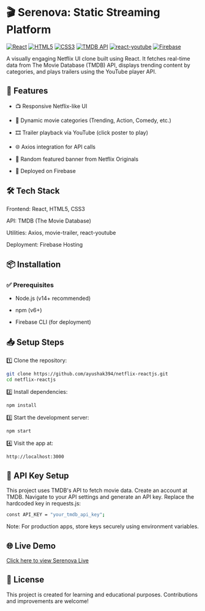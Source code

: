 # 🎬 Serenova: Static Streaming Platform

[![React](https://img.shields.io/badge/React-61DAFB?style=flat&logo=react&logoColor=white)](https://reactjs.org/)
[![HTML5](https://img.shields.io/badge/HTML5-E34F26?style=flat&logo=html5&logoColor=white)](https://developer.mozilla.org/en-US/docs/Web/HTML)
[![CSS3](https://img.shields.io/badge/CSS3-1572B6?style=flat&logo=css3&logoColor=white)](https://developer.mozilla.org/en-US/docs/Web/CSS)
[![TMDB API](https://img.shields.io/badge/TMDB-01B4E4?style=flat&logo=themoviedatabase&logoColor=white)](https://www.themoviedb.org/)
[![react-youtube](https://img.shields.io/badge/react--youtube-FF0000?style=flat&logo=youtube&logoColor=white)](https://www.npmjs.com/package/react-youtube)
[![Firebase](https://img.shields.io/badge/Firebase-FFCA28?style=flat&logo=firebase&logoColor=black)](https://firebase.google.com/)

A visually engaging Netflix UI clone built using React. It fetches real-time data from The Movie Database (TMDB) API, displays trending content by categories, and plays trailers using the YouTube player API.

## 🚀 Features

- 📺 Responsive Netflix-like UI

- 🔄 Dynamic movie categories (Trending, Action, Comedy, etc.)

- 🎞️ Trailer playback via YouTube (click poster to play)

- 🌐 Axios integration for API calls

- 🎲 Random featured banner from Netflix Originals

- 🚀 Deployed on Firebase

## 🛠️ Tech Stack

Frontend: React, HTML5, CSS3

API: TMDB (The Movie Database)

Utilities: Axios, movie-trailer, react-youtube

Deployment: Firebase Hosting

## 📦 Installation

### ✅ Prerequisites

- Node.js (v14+ recommended)

- npm (v6+)

- Firebase CLI (for deployment)


## 📥 Setup Steps
1️⃣ Clone the repository:

```bash
git clone https://github.com/ayushak394/netflix-reactjs.git
cd netflix-reactjs
```
2️⃣ Install dependencies:

```bash
npm install
```
3️⃣ Start the development server:

```bash
npm start
```
4️⃣ Visit the app at:

```bash
http://localhost:3000
```

## 🔐 API Key Setup

This project uses TMDB's API to fetch movie data. Create an account at TMDB. Navigate to your API settings and generate an API key. Replace the hardcoded key in requests.js:

```bash
const API_KEY = "your_tmdb_api_key";
```
Note: For production apps, store keys securely using environment variables.

## 🌐 Live Demo

[Click here to view Serenova Live](https://serenova.netlify.app/)

## 📜 License
This project is created for learning and educational purposes. Contributions and improvements are welcome!




